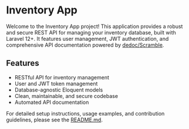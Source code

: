 # Inventory App

Welcome to the Inventory App project! This application provides a robust and secure REST API for managing your inventory database, built with Laravel 12+. It features user management, JWT authentication, and comprehensive API documentation powered by [dedoc/Scramble](https://github.com/dedoc/scramble).

## Features

- RESTful API for inventory management
- User and JWT token management
- Database-agnostic Eloquent models
- Clean, maintainable, and secure codebase
- Automated API documentation

For detailed setup instructions, usage examples, and contribution guidelines, please see the [README.md](../README.md).